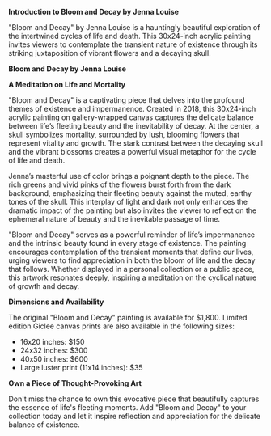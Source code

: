 **Introduction to Bloom and Decay by Jenna Louise**

"Bloom and Decay" by Jenna Louise is a hauntingly beautiful exploration of the intertwined cycles of life and death. This 30x24-inch acrylic painting invites viewers to contemplate the transient nature of existence through its striking juxtaposition of vibrant flowers and a decaying skull.

**Bloom and Decay by Jenna Louise**

**A Meditation on Life and Mortality**

"Bloom and Decay" is a captivating piece that delves into the profound themes of existence and impermanence. Created in 2018, this 30x24-inch acrylic painting on gallery-wrapped canvas captures the delicate balance between life’s fleeting beauty and the inevitability of decay. At the center, a skull symbolizes mortality, surrounded by lush, blooming flowers that represent vitality and growth. The stark contrast between the decaying skull and the vibrant blossoms creates a powerful visual metaphor for the cycle of life and death.

Jenna’s masterful use of color brings a poignant depth to the piece. The rich greens and vivid pinks of the flowers burst forth from the dark background, emphasizing their fleeting beauty against the muted, earthy tones of the skull. This interplay of light and dark not only enhances the dramatic impact of the painting but also invites the viewer to reflect on the ephemeral nature of beauty and the inevitable passage of time.

"Bloom and Decay" serves as a powerful reminder of life’s impermanence and the intrinsic beauty found in every stage of existence. The painting encourages contemplation of the transient moments that define our lives, urging viewers to find appreciation in both the bloom of life and the decay that follows. Whether displayed in a personal collection or a public space, this artwork resonates deeply, inspiring a meditation on the cyclical nature of growth and decay.

**Dimensions and Availability**

The original "Bloom and Decay" painting is available for $1,800. Limited edition Giclee canvas prints are also available in the following sizes:
- 16x20 inches: $150
- 24x32 inches: $300
- 40x50 inches: $600
- Large luster print (11x14 inches): $35

**Own a Piece of Thought-Provoking Art**

Don't miss the chance to own this evocative piece that beautifully captures the essence of life's fleeting moments. Add "Bloom and Decay" to your collection today and let it inspire reflection and appreciation for the delicate balance of existence.